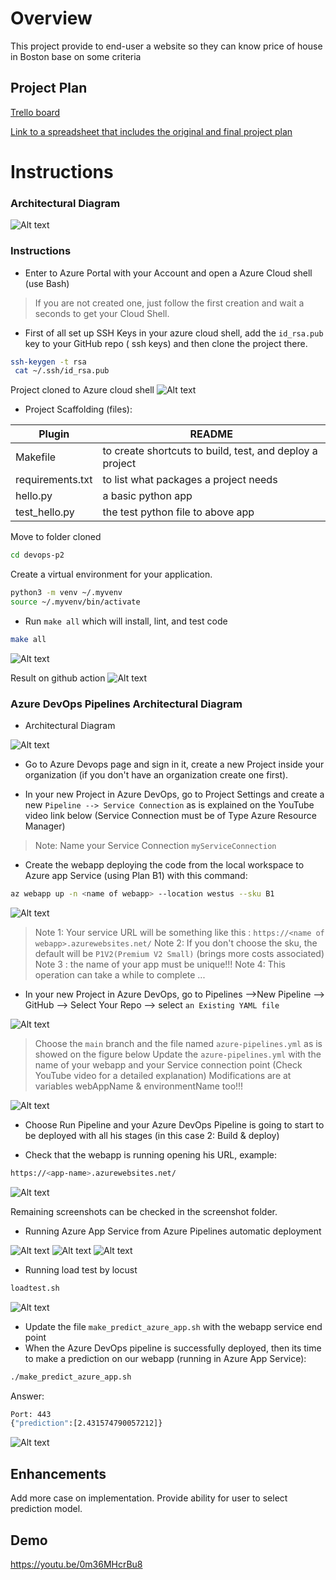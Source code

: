 # Overview
This project provide to end-user a website so they can know price of house in Boston base on some criteria

## Project Plan
[Trello board](https://trello.com/b/oLMfbpkO/udacity-devops-project-2)

[Link to a spreadsheet that includes the original and final project plan](https://docs.google.com/spreadsheets/d/1iSIYTZobpSEuvlftq8v8E6Kno3uq63vdYjb32dvm6jk/edit#gid=1348135932)

# Instructions

### Architectural Diagram
![Alt text](screenshot/ci-diagram.png)

### Instructions

* Enter to Azure Portal with your Account and open a Azure Cloud shell (use Bash)

> If you are not created one, just follow the first creation and wait a seconds to get your Cloud Shell.

* First of all set up SSH Keys in your azure cloud shell, add the `id_rsa.pub` key to your GitHub repo ( ssh keys)  and then clone the project there.

```sh
ssh-keygen -t rsa
 cat ~/.ssh/id_rsa.pub
```

Project cloned to Azure cloud shell
![Alt text](screenshot/cloned.png)

* Project Scaffolding (files):

| Plugin | README |
| ------ | ------ |
| Makefile | to create shortcuts to build, test, and deploy a project|
| requirements.txt| to list what packages a project needs |
| hello.py | a basic python app |
| test_hello.py | the test python file to above app|

Move to folder cloned
```sh
cd devops-p2
```

 Create a virtual environment for your application.

```sh
python3 -m venv ~/.myvenv
source ~/.myvenv/bin/activate
```

* Run `make all` which will install, lint, and test code

```sh
make all
```
![Alt text](screenshot/make-all.png)

Result on github action
![Alt text](screenshot/github-action.png)

### Azure DevOps Pipelines Architectural Diagram

* Architectural Diagram

![Alt text](screenshot/cd-diagram.png)

* Go to Azure Devops page and sign in it, create a new Project inside your organization (if you don't have an organization create one first).

* In your new Project in Azure DevOps, go to Project Settings and create a new `Pipeline --> Service Connection` as is explained on the YouTube video link  below (Service Connection must be of Type Azure Resource Manager)

> Note: Name your Service Connection `myServiceConnection`

* Create the webapp deploying the code from the local workspace to Azure app Service (using Plan B1) with this command:

```sh
az webapp up -n <name of webapp> --location westus --sku B1
```
![Alt text](screenshot/app-service.png)

>Note 1: Your service URL  will be something like this : `https://<name of webapp>.azurewebsites.net/`
>Note 2: If you don't choose the sku, the default will be `P1V2(Premium V2 Small)` (brings more costs associated)
>Note 3 : the name of your app must be unique!!!
>Note 4: This operation can take a while to complete ...

* In  your new Project in Azure DevOps, go to Pipelines -->New Pipeline --> GitHub --> Select Your Repo --> select `an Existing YAML file`

![Alt text](screenshot/pipeline.png)

> Choose the `main` branch and the file named `azure-pipelines.yml` as is showed on the figure below
> Update the `azure-pipelines.yml` with the name of your webapp and your Service connection point (Check YouTube video for a detailed explanation)
> Modifications are at variables webAppName & environmentName too!!!

![Alt text](screenshot/yaml.png)

* Choose Run Pipeline and your Azure DevOps Pipeline is going to start to be deployed with all his stages (in this case 2: Build & deploy)

* Check that the webapp is running opening his URL, example:

```sh
https://<app-name>.azurewebsites.net/
```
![Alt text](screenshot/web-app.jpeg)

Remaining screenshots can be checked in the screenshot folder.

* Running Azure App Service from Azure Pipelines automatic deployment

![Alt text](screenshot/pipeline-list.png)
![Alt text](screenshot/pipeline-detail.png)
![Alt text](screenshot/pipeline-state.png)

* Running load test by locust
```sh
loadtest.sh
```

![Alt text](screenshot/locust.png)

* Update the file `make_predict_azure_app.sh` with the webapp service end point
* When the Azure DevOps pipeline is successfully deployed, then its time to make a prediction on our webapp (running in Azure App Service):

```sh
./make_predict_azure_app.sh
```

Answer:

```sh
Port: 443
{"prediction":[2.431574790057212]}
```

![Alt text](screenshot/prediction.png)

## Enhancements
Add more case on implementation.
Provide ability for user to select prediction model.

## Demo 
https://youtu.be/0m36MHcrBu8


